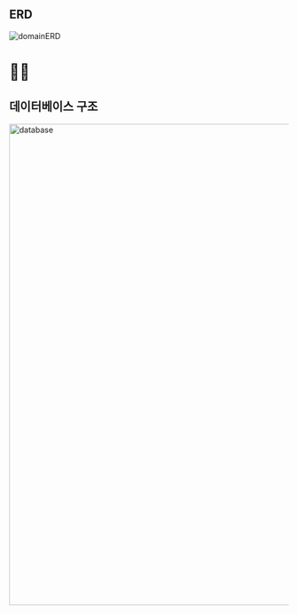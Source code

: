 ## ERD

![domainERD](https://user-images.githubusercontent.com/95599193/206489358-03126282-e62a-40f9-a260-031b02cf8c7b.png)



# 😵‍💫

## 데이터베이스 구조

<img width="868" alt="database" src="https://user-images.githubusercontent.com/95599193/206489446-0cfd4699-18a5-4483-a212-24c89089b5a4.png">
